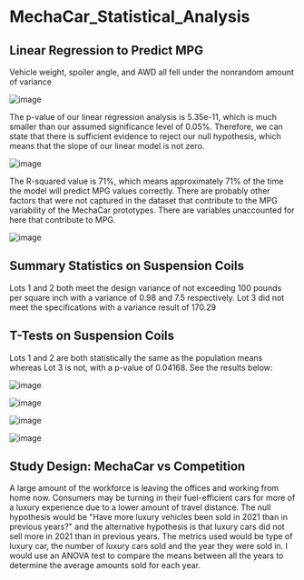 # MechaCar_Statistical_Analysis

## Linear Regression to Predict MPG

Vehicle weight, spoiler angle, and AWD all fell under the nonrandom amount of variance

![image](https://user-images.githubusercontent.com/108442512/196522387-5d93e2d1-8af1-4eb2-8ad6-4ab8a85a9d7f.png)

The p-value of our linear regression analysis is 5.35e-11, which is much smaller than our assumed significance level of 0.05%. Therefore, we can state that there is sufficient evidence to reject our null hypothesis, which means that the slope of our linear model is not zero.

![image](https://user-images.githubusercontent.com/108442512/196525152-7b668b3f-2f4f-4167-a05d-7b3f95b99f76.png)

The R-squared value is 71%, which means approximately 71% of the time the model will predict MPG values correctly. There are probably other factors that were not captured in the dataset that contribute to the MPG variability of the MechaCar prototypes. There are variables unaccounted for here that contribute to MPG.

![image](https://user-images.githubusercontent.com/108442512/196534168-5c411b65-ef5e-4381-90ce-28523b8f477e.png)

## Summary Statistics on Suspension Coils

Lots 1 and 2 both meet the design variance of not exceeding 100 pounds per square inch with a variance of 0.98 and 7.5 respectively. Lot 3 did not meet the specifications with a variance result of 170.29

## T-Tests on Suspension Coils

Lots 1 and 2 are both statistically the same as the population means whereas Lot 3 is not, with a p-value of 0.04168. See the results below:

![image](https://user-images.githubusercontent.com/108442512/196555588-5f349a8f-fbb8-4198-9102-1f09c43f8038.png)

![image](https://user-images.githubusercontent.com/108442512/196555758-a8b92d95-7ff5-4b0d-b261-dc359c606b76.png)

![image](https://user-images.githubusercontent.com/108442512/196555812-8027dfd1-7d54-4d93-816d-deb19c9440c3.png)

![image](https://user-images.githubusercontent.com/108442512/196555860-d257df15-8e40-4ca1-9287-ef69dc4be04c.png)

## Study Design: MechaCar vs Competition

A large amount of the workforce is leaving the offices and working from home now. Consumers may be turning in their fuel-efficient cars for more of a luxury experience due to a lower amount of travel distance. The null hypothesis would be "Have more luxury vehicles been sold in 2021 than in previous years?" and the alternative hypothesis is that luxury cars did not sell more in 2021 than in previous years. The metrics used would be type of luxury car, the number of luxury cars sold and the year they were sold in. I would use an ANOVA test to compare the means between all the years to determine the average amounts sold for each year.


